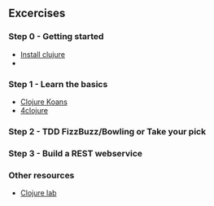 ## Excercises

### Step 0 - Getting started
* [Install clujure](installation.md)
*

### Step 1 - Learn the basics
* [Clojure Koans](https://github.com/functional-koans/clojure-koans)
* [4clojure](https://www.clojurenewbieguide.com/)

### Step 2 - TDD FizzBuzz/Bowling or Take your pick


### Step 3 - Build a REST webservice



### Other resources
* [Clojure lab](https://github.com/cognitect/clojure-lab)
